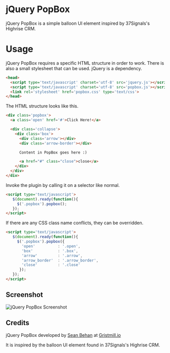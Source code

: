 # jQuery PopBox

jQuery PopBox is a simple balloon UI element inspired by 37Signals's Highrise CRM.

# Usage
jQuery PopBox requires a specific HTML structure in order to work. There is also a small stylesheet that can be used. jQuery is a dependency.

```html
<head>
  <script type='text/javascript' charset='utf-8' src='jquery.js'></script>
  <script type='text/javascript' charset='utf-8' src='popbox.js'></script>
  <link rel='stylesheet' href='popbox.css' type='text/css'>
</head>
```

The HTML structure looks like this.
```html
<div class='popbox'>
  <a class='open' href='#'>Click Here!</a>

  <div class='collapse'>
    <div class='box'>
      <div class='arrow'></div>
      <div class='arrow-border'></div>

      Content in PopBox goes here :)

      <a href="#" class="close">close</a>
    </div>
  </div>
</div>
```

Invoke the plugin by calling it on a selector like normal.

```html
<script type='text/javascript'>
   $(document).ready(function(){
     $('.popbox').popbox();
   });
</script>
```

If there are any CSS class name conflicts, they can be overridden.

```html
<script type='text/javascript'>
   $(document).ready(function(){
     $('.popbox').popbox({
       'open'          : '.open',
       'box'           : '.box',
       'arrow'         : '.arrow',
       'arrow_border'  : '.arrow_border',
       'close'         : '.close'
      });
   });
</script>
```

## Screenshot
![jQuery PopBox Screenshot](https://github.com/gristmill/jquery-popbox/raw/master/screenshot.png)

## Credits

jQuery PopBox developed by [Sean Behan](http://twitter.com/_sbehan) at [Gristmill.io](http://gristmill.io)

It is inspired by the balloon UI element found in 37Signals's Highrise CRM.
